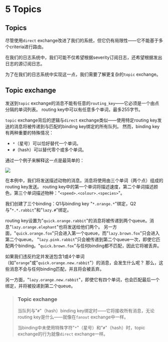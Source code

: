 # 5 Topics

## Topics

尽管使用`direct` exchange改进了我们的系统，但它仍有局限性——它不能基于多个criteria进行路由。

在我们的日志系统中，我们可能不仅希望根据severity订阅日志，还希望根据发出日志的源订阅日志。

为了在我们的日志系统中实现这一点，我们需要了解更复杂的`topic` exchange。

## Topic exchange

发送到`topic` exchange的消息不能有任意的`routing_key`——它必须是一个由点分隔的单词列表。
routing key中可以有任意多个单词，最多255字节。

`topic` exchange背后的逻辑与`direct` exchange类似——使用特定routing key发送的消息将被传递到与匹配的binding key绑定的所有队列。
然而，binding key有两种重要的特殊情况：

* `*`（星号）可以恰好替代一个单词。
* `#`（hash）可以替代零个或多个单词。

通过一个例子来解释这一点是最简单的：

![](https://rabbitmq.com/img/tutorials/python-five.png)

在本例中，我们将发送描述动物的消息。消息将使用由三个单词（两个点）组成的routing key发送。
routing key中的第一个单词将描述速度，第二个单词描述颜色，第三个单词描述物种："`<speed>.<colour>.<species>`"。

我们创建了三个binding：Q1与binding key "`*.orange.*`"绑定，Q2与"`*.*.rabbit`"和"`lazy.#`"绑定。

routing key设置为"`quick.orange.rabbit`"的消息将被传递到两个queue。消息"`lazy.orange.elephant`"也将发送给他们两个。
另一方面，"`quick.orange.fox`"只会进入第一个queue，而"`lazy.brown.fox`"只会进入第二个queue。
"`lazy.pink.rabbit`"只会被传递到第二个queue一次，即使它匹配两个binding。"`quick.brown.fox`"与任何binding都不匹配，因此它将被丢弃。

如果我们违反约定并发送包含1或4个单词（如"`orange`"或"`quick.orange.new.rabbit`"）的消息，会发生什么呢？
那么，这些消息不会与任何binding匹配，并且将会被丢弃。

另一方面，"`lazy.orange.new.rabbit`"，即使它有四个单词，也会匹配最后一个绑定，并将被投递到第二个queue。

> ### Topic exchange
> 当队列与"`#`"（hash）binding key绑定时——它将接收所有消息，无论routing key是什么——就像在`fanout` exchange中一样。
>
> 当binding中未使用特殊字符"`*`"（星号）和"`#`"（hash）时，topic exchange的行为就像`direct` exchange一样。
